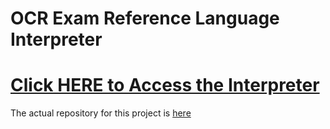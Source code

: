 # OCR Exam Reference Language Interpreter

# [Click HERE to Access the Interpreter](https://github.com/patrickWilliams07/ocr-erl-interpreter)

The actual repository for this project is [here](https://github.com/patrickWilliams07/ocr-erl-interpreter)  
